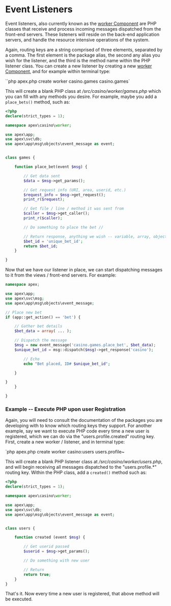 
# Event Listeners

Event listeners, also currently known as the [worker Component](components/worker.md) are PHP classes that
receive and process incoming messages dispatched from the front-end servers.  These listeners will reside on
the back-end application servers, and handle the resource intensive operations of the system.

Again, routing keys are a string comprised of three elements, separated by a comma.  The first element is the
package alias, the second any alias you wish for the listener, and the third is the method name within the PHP
listener class.  You can create a new listener by creating a new [worker Component](components/worker.md), and
for example within terminal type:

``php apex.php create worker casino.games casino.games`

This will create a blank PHP class at */src/casino/worker/games.php* which you can fill with any methods you
desire.  For example, maybe you add a `place_bets()` method, such as:

~~~php
<?php
declare(strict_types = 1);

namespace apex\casino\worker;

use apex\app;
use apex\svc\db;
use apex\app\msg\objects\event_message as event;


class games {

    function place_bet(event $msg) {

        // Get data sent
        $data = $msg->get_params();

        // Get request info (URI, area, userid, etc.)
        $request_info = $msg->get_request();
        print_r($request);

        // Get file / line / method it was sent from
        $caller = $msg->get_caller();
        print_r($caller);

        // Do something to place the bet //

        // Return response, anything we wish -- variable, array, object, etc.
        $bet_id = 'unique_bet_id';
        return $bet_id;
    }

}
~~~

Now that we have our listener in place, we can start dispatching messages to it from the views / front-end
servers.  For example:

~~~php
namespace apex;

use apex\app;
use apex\svc\msg;
use apex\app\msg\objects\event_message;

// Place new bet
if (app::get_action() == 'bet') {

    // Gather bet details
    $bet_data = array( ... );

    // Dispatch the message
    $msg = new event_message('casino.games.place_bet', $bet_data);
    $unique_bet_id = msg::dispatch($msg)->get_response('casino');

        // Echo
        echo "Bet placed, ID# $unique_bet_id";

    }

}
    }

}
~~~


### Example -- Execute PHP upon user Registration

Again, you will need to consult the documentation of the packages you are developing with to know which
routing keys they support.  For another example, say we want to execute PHP code every time a new user is
registered, which we can do via the "users.profile.created" routing key.  First, create a new worker /
listener, and in terminal type:

`php apex.php create worker casino:users users.profile~

This will create a blank PHP listener class at */src/casino/worker/users.php*, and will begin receiving all
messages dispatched to the "users.profile.*" routing key.  Within the PHP class, add a `created()` method such
as:

~~~php
<?php
declare(strict_types = 1);

namespace apex\casino\worker;

use apex\app;
use apex\svc\db;
use apex\app\msg\objects\event_message as event;


class users {

    function created (event $msg) {

        // Get userid passed
        $userid = $msg->get_params();

        // Do something with new user

        // Return
        return true;
    }
}
~~~

That's it.  Now every time a new user is registered, that above method will be executed.



